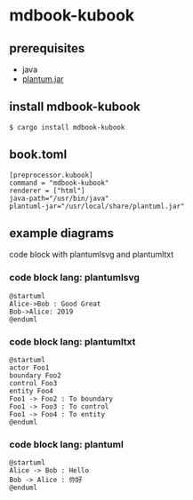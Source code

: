 # mdbook-kubook

## prerequisites

- java
- [plantum.jar](https://plantuml.com/zh/download)

## install mdbook-kubook

```
$ cargo install mdbook-kubook
```

## book.toml

```
[preprocessor.kubook]
command = "mdbook-kubook"
renderer = ["html"]
java-path="/usr/bin/java"
plantuml-jar="/usr/local/share/plantuml.jar"
```

## example diagrams

code block with plantumlsvg and plantumltxt

### code block lang: plantumlsvg

```plantumlsvg
@startuml
Alice->Bob : Good Great
Bob->Alice: 2019
@enduml
```

### code block lang: plantumltxt


```plantumltxt
@startuml
actor Foo1
boundary Foo2
control Foo3
entity Foo4
Foo1 -> Foo2 : To boundary
Foo1 -> Foo3 : To control
Foo1 -> Foo4 : To entity
@enduml
```

### code block lang: plantuml

```plantuml
@startuml
Alice -> Bob : Hello
Bob -> Alice : 你好
@enduml
```
